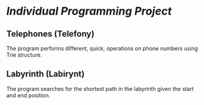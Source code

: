 # ***Individual Programming Project***

## Telephones (Telefony)

The program performs different, quick, operations on phone numbers using Trie structure.

## Labyrinth (Labirynt)

The program searches for the shortest path in the labyrinth given the start and end position.
